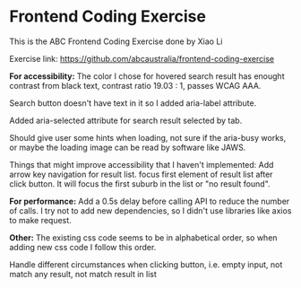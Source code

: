 # Frontend Coding Exercise

This is the ABC Frontend Coding Exercise done by Xiao Li

Exercise link:  https://github.com/abcaustralia/frontend-coding-exercise



**For accessibility:**
The color I chose for hovered search result has enought contrast from black text, contrast ratio 19.03 : 1, passes WCAG AAA.

Search button doesn't have text in it so I added aria-label attribute.

Added aria-selected attribute for search result selected by tab.

Should give user some hints when loading, not sure if the aria-busy works, or maybe the loading image can be read by software like JAWS.

Things that might improve accessibility that I haven't implemented:
Add arrow key navigation for result list.
focus first element of result list after click button. It will focus the first suburb in the list or "no result found".


**For performance:**
Add a 0.5s delay before calling API to reduce the number of calls.
I try not to add new dependencies, so I didn't use libraries like axios to make request.


**Other:**
The existing css code seems to be in alphabetical order, so when adding new css code I follow this order.

Handle different circumstances when clicking button, i.e. empty input, not match any result, not match result in list
